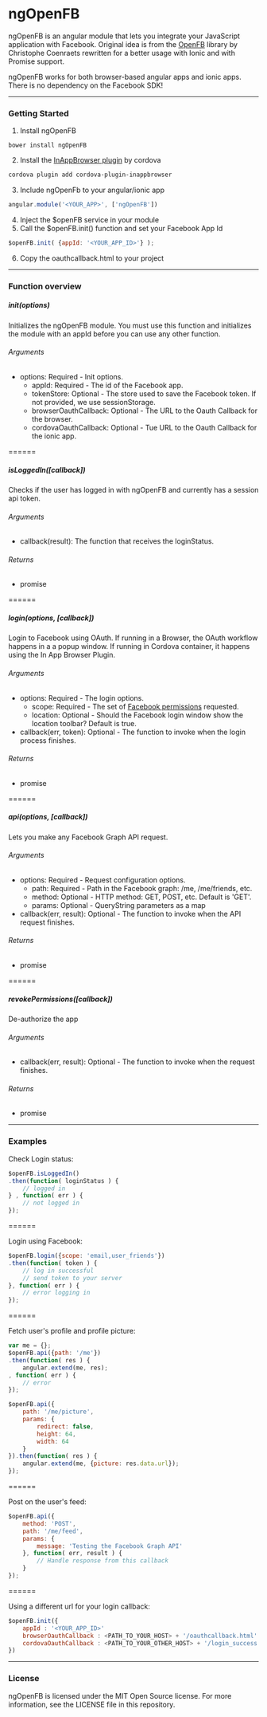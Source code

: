 # ngOpenFB #

ngOpenFB is an angular module that lets you integrate your JavaScript application with Facebook. Original idea is from the [OpenFB](https://github.com/ccoenraets/OpenFB) library by Christophe Coenraets rewritten for a better usage with Ionic and with Promise support.

ngOpenFB works for both browser-based angular apps and ionic apps. There is no dependency on the Facebook SDK!

------

### Getting Started ###

1. Install ngOpenFB
  ```
  bower install ngOpenFB
  ```

2. Install the [InAppBrowser plugin](https://github.com/apache/cordova-plugin-inappbrowser) by cordova 
  ```bash
  cordova plugin add cordova-plugin-inappbrowser
  ```

3. Include ngOpenFb to your angular/ionic app
  ```javascript
  angular.module('<YOUR_APP>', ['ngOpenFB'])
  ```

4. Inject the $openFB service in your module
5. Call the $openFB.init() function and set your Facebook App Id
  ```javascript
  $openFB.init( {appId: '<YOUR_APP_ID>'} );
  ```

6. Copy the oauthcallback.html to your project

------

### Function overview ###

##### init(options)
Initializes the ngOpenFB module. You must use this function and initializes the module with an appId before you can use any other function.

###### Arguments
* options: Required - Init options.
  * appId: Required - The id of the Facebook app.
  * tokenStore: Optional - The store used to save the Facebook token. If not provided, we use sessionStorage.
  * browserOauthCallback: Optional - The URL to the Oauth Callback for the browser.
  * cordovaOauthCallback: Optional - Tue URL to the Oauth Callback for the ionic app.

======

##### isLoggedIn([callback])
Checks if the user has logged in with ngOpenFB and currently has a session api token.

###### Arguments
* callback(result): The function that receives the loginStatus.

###### Returns
* promise

======

##### login(options, [callback])
Login to Facebook using OAuth. If running in a Browser, the OAuth workflow happens in a a popup window. If running in Cordova container, it happens using the In App Browser Plugin.

###### Arguments
* options: Required - The login options.
  * scope: Required - The set of [Facebook permissions](https://developers.facebook.com/docs/facebook-login/permissions/v2.3) requested.
  * location: Optional - Should the Facebook login window show the location toolbar? Default is true.
* callback(err, token): Optional - The function to invoke when the login process finishes.

###### Returns
* promise

======

##### api(options, [callback])
Lets you make any Facebook Graph API request.

###### Arguments
* options: Required - Request configuration options.
  * path: Required - Path in the Facebook graph: /me, /me/friends, etc.
  * method: Optional - HTTP method: GET, POST, etc. Default is 'GET'.
  * params: Optional - QueryString parameters as a map
* callback(err, result): Optional - The function to invoke when the API request finishes.

###### Returns
* promise

======

##### revokePermissions([callback])
De-authorize the app

###### Arguments
* callback(err, result): Optional - The function to invoke when the request finishes.

###### Returns
* promise

------

### Examples ###

Check Login status:
```javascript
$openFB.isLoggedIn()
.then(function( loginStatus ) {
    // logged in
} , function( err ) {
    // not logged in
});
```

======

Login using Facebook:
```javascript
$openFB.login({scope: 'email,user_friends'})
.then(function( token ) {
    // log in successful
    // send token to your server
}, function( err ) {
    // error logging in
});
```

======

Fetch user's profile and profile picture:
```javascript
var me = {};
$openFB.api({path: '/me'})
.then(function( res ) {
    angular.extend(me, res);
, function( err ) {
    // error
});

$openFB.api({
    path: '/me/picture',
    params: {
        redirect: false,
        height: 64,
        width: 64
    }
}).then(function( res ) {
    angular.extend(me, {picture: res.data.url});
});
```

======

Post on the user's feed:
```javascript
$openFB.api({
    method: 'POST',
    path: '/me/feed',
    params: {
        message: 'Testing the Facebook Graph API'
    }, function( err, result ) {
        // Handle response from this callback
    }
});
```

======

Using a different url for your login callback:
```javascript
$openFB.init({
    appId : '<YOUR_APP_ID>'
    browserOauthCallback : <PATH_TO_YOUR_HOST> + '/oauthcallback.html'
    cordovaOauthCallback : <PATH_TO_YOUR_OTHER_HOST> + '/login_success.html'
})
```

------

### License ###
ngOpenFB is licensed under the MIT Open Source license. For more information, see the LICENSE file in this repository.